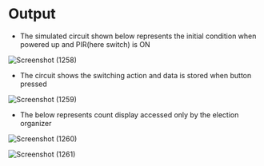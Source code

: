 # Output
* The simulated circuit shown below represents the initial condition when powered up and PIR(here switch) is ON

![Screenshot (1258)](https://user-images.githubusercontent.com/68335075/164236347-68d62c7f-8a06-42e3-a5c2-d452f4e551f0.png)

* The circuit shows the switching action and data is stored when button pressed

![Screenshot (1259)](https://user-images.githubusercontent.com/68335075/164236626-1b99e312-707f-4f33-b220-039949954860.png)

* The below represents count display accessed only by the election organizer

![Screenshot (1260)](https://user-images.githubusercontent.com/68335075/164237401-52030fbe-3bf3-4c6b-8ec1-93c7d8dc7327.png)

![Screenshot (1261)](https://user-images.githubusercontent.com/68335075/164237408-38996539-81bf-4fb2-9262-db832c3e3189.png)
